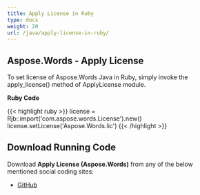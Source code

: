 ```yaml
---
title: Apply License in Ruby
type: docs
weight: 20
url: /java/apply-license-in-ruby/
---
```


## **Aspose.Words - Apply License**

To set license of Aspose.Words Java in Ruby, simply invoke the apply_license() method of ApplyLicense module.

**Ruby Code**

{{< highlight ruby >}}
license = Rjb::import('com.aspose.words.License').new()
license.setLicense('Aspose.Words.lic')
{{< /highlight >}}

## **Download Running Code**

Download **Apply License (Aspose.Words)** from any of the below mentioned social coding sites:

- [GitHub](https://github.com/aspose-words/Aspose.Words-for-Java/blob/master/Plugins/Aspose_Words_Java_for_Ruby/lib/asposewordsjavaforruby/applylicense.rb)
